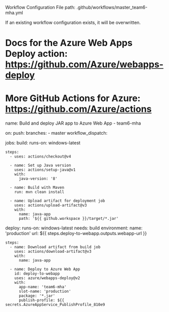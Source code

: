 Workflow Configuration
File path: .github/workflows/master_team6-mha.yml

If an existing workflow configuration exists, it will be overwritten.
# Docs for the Azure Web Apps Deploy action: https://github.com/Azure/webapps-deploy
# More GitHub Actions for Azure: https://github.com/Azure/actions

name: Build and deploy JAR app to Azure Web App - team6-mha

on:
  push:
    branches:
      - master
  workflow_dispatch:

jobs:
  build:
    runs-on: windows-latest

    steps:
      - uses: actions/checkout@v4

      - name: Set up Java version
        uses: actions/setup-java@v1
        with:
          java-version: '8'

      - name: Build with Maven
        run: mvn clean install

      - name: Upload artifact for deployment job
        uses: actions/upload-artifact@v3
        with:
          name: java-app
          path: '${{ github.workspace }}/target/*.jar'

  deploy:
    runs-on: windows-latest
    needs: build
    environment:
      name: 'production'
      url: ${{ steps.deploy-to-webapp.outputs.webapp-url }}
    
    steps:
      - name: Download artifact from build job
        uses: actions/download-artifact@v3
        with:
          name: java-app
      
      - name: Deploy to Azure Web App
        id: deploy-to-webapp
        uses: azure/webapps-deploy@v2
        with:
          app-name: 'team6-mha'
          slot-name: 'production'
          package: '*.jar'
          publish-profile: ${{ secrets.AzureAppService_PublishProfile_810e9
